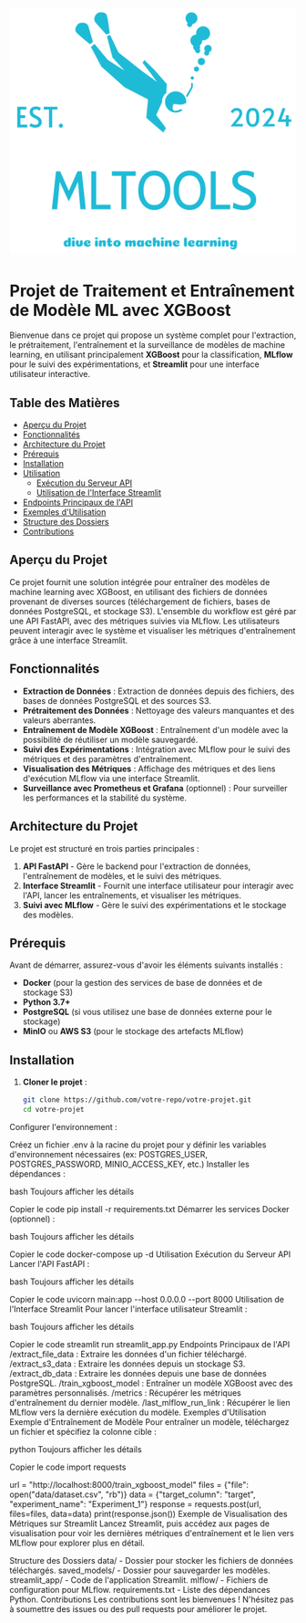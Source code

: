 # ![MLTOOLS](/streamlitapp/image/mltools-high-resolution-logo-transparent.png)
# Projet de Traitement et Entraînement de Modèle ML avec XGBoost


Bienvenue dans ce projet qui propose un système complet pour l'extraction, le prétraitement, l'entraînement et la surveillance de modèles de machine learning, en utilisant principalement **XGBoost** pour la classification, **MLflow** pour le suivi des expérimentations, et **Streamlit** pour une interface utilisateur interactive.

## Table des Matières
- [Aperçu du Projet](#aperçu-du-projet)
- [Fonctionnalités](#fonctionnalités)
- [Architecture du Projet](#architecture-du-projet)
- [Prérequis](#prérequis)
- [Installation](#installation)
- [Utilisation](#utilisation)
  - [Exécution du Serveur API](#exécution-du-serveur-api)
  - [Utilisation de l'Interface Streamlit](#utilisation-de-linterface-streamlit)
- [Endpoints Principaux de l'API](#endpoints-principaux-de-lapi)
- [Exemples d'Utilisation](#exemples-dutilisation)
- [Structure des Dossiers](#structure-des-dossiers)
- [Contributions](#contributions)

## Aperçu du Projet

Ce projet fournit une solution intégrée pour entraîner des modèles de machine learning avec XGBoost, en utilisant des fichiers de données provenant de diverses sources (téléchargement de fichiers, bases de données PostgreSQL, et stockage S3). L'ensemble du workflow est géré par une API FastAPI, avec des métriques suivies via MLflow. Les utilisateurs peuvent interagir avec le système et visualiser les métriques d'entraînement grâce à une interface Streamlit.

## Fonctionnalités

- **Extraction de Données** : Extraction de données depuis des fichiers, des bases de données PostgreSQL et des sources S3.
- **Prétraitement des Données** : Nettoyage des valeurs manquantes et des valeurs aberrantes.
- **Entraînement de Modèle XGBoost** : Entraînement d'un modèle avec la possibilité de réutiliser un modèle sauvegardé.
- **Suivi des Expérimentations** : Intégration avec MLflow pour le suivi des métriques et des paramètres d'entraînement.
- **Visualisation des Métriques** : Affichage des métriques et des liens d'exécution MLflow via une interface Streamlit.
- **Surveillance avec Prometheus et Grafana** (optionnel) : Pour surveiller les performances et la stabilité du système.

## Architecture du Projet

Le projet est structuré en trois parties principales :
1. **API FastAPI** - Gère le backend pour l'extraction de données, l'entraînement de modèles, et le suivi des métriques.
2. **Interface Streamlit** - Fournit une interface utilisateur pour interagir avec l'API, lancer les entraînements, et visualiser les métriques.
3. **Suivi avec MLflow** - Gère le suivi des expérimentations et le stockage des modèles.

## Prérequis

Avant de démarrer, assurez-vous d'avoir les éléments suivants installés :
- **Docker** (pour la gestion des services de base de données et de stockage S3)
- **Python 3.7+**
- **PostgreSQL** (si vous utilisez une base de données externe pour le stockage)
- **MinIO** ou **AWS S3** (pour le stockage des artefacts MLflow)

## Installation

1. **Cloner le projet** :
   ```bash
   git clone https://github.com/votre-repo/votre-projet.git
   cd votre-projet
Configurer l'environnement :

Créez un fichier .env à la racine du projet pour y définir les variables d'environnement nécessaires (ex: POSTGRES_USER, POSTGRES_PASSWORD, MINIO_ACCESS_KEY, etc.)
Installer les dépendances :

bash
Toujours afficher les détails

Copier le code
pip install -r requirements.txt
Démarrer les services Docker (optionnel) :

bash
Toujours afficher les détails

Copier le code
docker-compose up -d
Utilisation
Exécution du Serveur API
Lancer l'API FastAPI :

bash
Toujours afficher les détails

Copier le code
uvicorn main:app --host 0.0.0.0 --port 8000
Utilisation de l'Interface Streamlit
Pour lancer l'interface utilisateur Streamlit :

bash
Toujours afficher les détails

Copier le code
streamlit run streamlit_app.py
Endpoints Principaux de l'API
/extract_file_data : Extraire les données d'un fichier téléchargé.
/extract_s3_data : Extraire les données depuis un stockage S3.
/extract_db_data : Extraire les données depuis une base de données PostgreSQL.
/train_xgboost_model : Entraîner un modèle XGBoost avec des paramètres personnalisés.
/metrics : Récupérer les métriques d'entraînement du dernier modèle.
/last_mlflow_run_link : Récupérer le lien MLflow vers la dernière exécution du modèle.
Exemples d'Utilisation
Exemple d'Entraînement de Modèle
Pour entraîner un modèle, téléchargez un fichier et spécifiez la colonne cible :

python
Toujours afficher les détails

Copier le code
import requests

url = "http://localhost:8000/train_xgboost_model"
files = {"file": open("data/dataset.csv", "rb")}
data = {"target_column": "target", "experiment_name": "Experiment_1"}
response = requests.post(url, files=files, data=data)
print(response.json())
Exemple de Visualisation des Métriques sur Streamlit
Lancez Streamlit, puis accédez aux pages de visualisation pour voir les dernières métriques d'entraînement et le lien vers MLflow pour explorer plus en détail.

Structure des Dossiers
data/ - Dossier pour stocker les fichiers de données téléchargés.
saved_models/ - Dossier pour sauvegarder les modèles.
streamlit_app/ - Code de l'application Streamlit.
mlflow/ - Fichiers de configuration pour MLflow.
requirements.txt - Liste des dépendances Python.
Contributions
Les contributions sont les bienvenues ! N'hésitez pas à soumettre des issues ou des pull requests pour améliorer le projet.